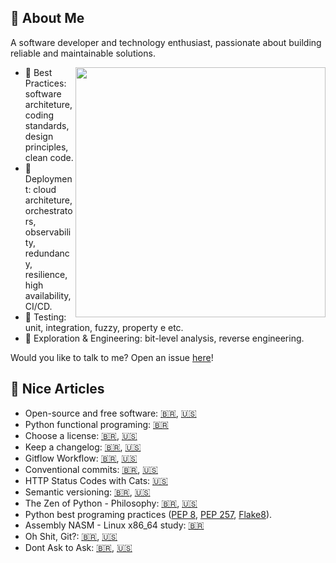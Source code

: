 ## 🚀 About Me

A software developer and technology enthusiast, passionate about building reliable and maintainable solutions.

<img align="right" src="https://github-readme-stats.vercel.app/api?username=d3cryptofc&theme=gotham&show_icons=true&hide_border=true&rank_icon=github" width=400>

- 📝 Best Practices: software architeture, coding standards, design principles, clean code.
- 🚀 Deployment: cloud architeture, orchestrators, observability, redundancy, resilience, high availability, CI/CD.
- 🧪 Testing: unit, integration, fuzzy, property e etc.
- 🔬 Exploration & Engineering: bit-level analysis, reverse engineering.

Would you like to talk to me? Open an issue [here](.)!


## 📌 Nice Articles

* Open-source and free software: [🇧🇷](https://opensource.guide/pt), [🇺🇸](https://opensource.guide/)
* Python functional programing: [🇧🇷](https://dunossauro.github.io/python-funcional/)
* Choose a license: [🇧🇷](https://escolhaumalicenca.com.br/), [🇺🇸](https://choosealicense.com/)
* Keep a changelog: [🇧🇷](http://keepachangelog.com/pt-BR/), [🇺🇸](https://keepachangelog.com/en/)
* Gitflow Workflow: [🇧🇷](https://www.atlassian.com/br/git/tutorials/comparing-workflows/gitflow-workflow), [🇺🇸](https://www.atlassian.com/git/tutorials/comparing-workflows/gitflow-workflow)
* Conventional commits: [🇧🇷](https://www.conventionalcommits.org/pt-br), [🇺🇸](https://www.conventionalcommits.org/en/)
* HTTP Status Codes with Cats: [🇺🇸](https://http.cat/)
* Semantic versioning: [🇧🇷](https://semver.org/lang/pt-BR/), [🇺🇸](https://semver.org/)
* The Zen of Python - Philosophy: [🇧🇷](https://pythonacademy.com.br/zen-of-python), [🇺🇸](https://www.python.org/dev/peps/pep-0020)
* Python best programing practices ([PEP 8](https://peps.python.org/pep-0008/), [PEP 257](https://peps.python.org/pep-0257/), [Flake8](https://www.flake8rules.com/)).
* Assembly NASM - Linux x86_64 study: [🇧🇷](https://codeberg.org/blau_araujo/assembly-nasm-x86_64)
* Oh Shit, Git?: [🇧🇷](https://ohshitgit.com/pt_br/swears/), [🇺🇸](https://ohshitgit.com/)
* Dont Ask to Ask: [🇧🇷](https://dontasktoask.com/pt-br/), [🇺🇸](https://dontasktoask.com/)
